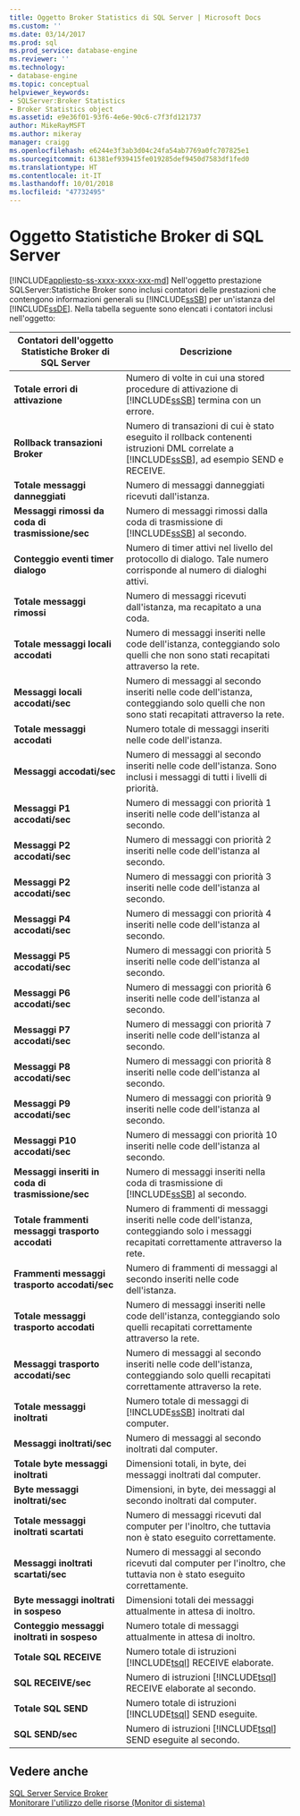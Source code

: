 ```yaml
---
title: Oggetto Broker Statistics di SQL Server | Microsoft Docs
ms.custom: ''
ms.date: 03/14/2017
ms.prod: sql
ms.prod_service: database-engine
ms.reviewer: ''
ms.technology:
- database-engine
ms.topic: conceptual
helpviewer_keywords:
- SQLServer:Broker Statistics
- Broker Statistics object
ms.assetid: e9e36f01-93f6-4e6e-90c6-c7f3fd121737
author: MikeRayMSFT
ms.author: mikeray
manager: craigg
ms.openlocfilehash: e6244e3f3ab3d04c24fa54ab7769a0fc707825e1
ms.sourcegitcommit: 61381ef939415fe019285def9450d7583df1fed0
ms.translationtype: HT
ms.contentlocale: it-IT
ms.lasthandoff: 10/01/2018
ms.locfileid: "47732495"
---
```

# <a name="sql-server-broker-statistics-object"></a>Oggetto Statistiche Broker di SQL Server
[!INCLUDE[appliesto-ss-xxxx-xxxx-xxx-md](../../includes/appliesto-ss-xxxx-xxxx-xxx-md.md)]
  Nell'oggetto prestazione SQLServer:Statistiche Broker sono inclusi contatori delle prestazioni che contengono informazioni generali su [!INCLUDE[ssSB](../../includes/sssb-md.md)] per un'istanza del [!INCLUDE[ssDE](../../includes/ssde-md.md)]. Nella tabella seguente sono elencati i contatori inclusi nell'oggetto:  
  
|Contatori dell'oggetto Statistiche Broker di SQL Server|Descrizione|  
|-------------------------------------------|-----------------|  
|**Totale errori di attivazione**|Numero di volte in cui una stored procedure di attivazione di [!INCLUDE[ssSB](../../includes/sssb-md.md)] termina con un errore.|  
|**Rollback transazioni Broker**|Numero di transazioni di cui è stato eseguito il rollback contenenti istruzioni DML correlate a [!INCLUDE[ssSB](../../includes/sssb-md.md)], ad esempio SEND e RECEIVE.|  
|**Totale messaggi danneggiati**|Numero di messaggi danneggiati ricevuti dall'istanza.|  
|**Messaggi rimossi da coda di trasmissione/sec**|Numero di messaggi rimossi dalla coda di trasmissione di [!INCLUDE[ssSB](../../includes/sssb-md.md)] al secondo.|  
|**Conteggio eventi timer dialogo**|Numero di timer attivi nel livello del protocollo di dialogo. Tale numero corrisponde al numero di dialoghi attivi.|  
|**Totale messaggi rimossi**|Numero di messaggi ricevuti dall'istanza, ma recapitato a una coda.|  
|**Totale messaggi locali accodati**|Numero di messaggi inseriti nelle code dell'istanza, conteggiando solo quelli che non sono stati recapitati attraverso la rete.|  
|**Messaggi locali accodati/sec**|Numero di messaggi al secondo inseriti nelle code dell'istanza, conteggiando solo quelli che non sono stati recapitati attraverso la rete.|  
|**Totale messaggi accodati**|Numero totale di messaggi inseriti nelle code dell'istanza.|  
|**Messaggi accodati/sec**|Numero di messaggi al secondo inseriti nelle code dell'istanza. Sono inclusi i messaggi di tutti i livelli di priorità.|  
|**Messaggi P1 accodati/sec**|Numero di messaggi con priorità 1 inseriti nelle code dell'istanza al secondo.|  
|**Messaggi P2 accodati/sec**|Numero di messaggi con priorità 2 inseriti nelle code dell'istanza al secondo.|  
|**Messaggi P2 accodati/sec**|Numero di messaggi con priorità 3 inseriti nelle code dell'istanza al secondo.|  
|**Messaggi P4 accodati/sec**|Numero di messaggi con priorità 4 inseriti nelle code dell'istanza al secondo.|  
|**Messaggi P5 accodati/sec**|Numero di messaggi con priorità 5 inseriti nelle code dell'istanza al secondo.|  
|**Messaggi P6 accodati/sec**|Numero di messaggi con priorità 6 inseriti nelle code dell'istanza al secondo.|  
|**Messaggi P7 accodati/sec**|Numero di messaggi con priorità 7 inseriti nelle code dell'istanza al secondo.|  
|**Messaggi P8 accodati/sec**|Numero di messaggi con priorità 8 inseriti nelle code dell'istanza al secondo.|  
|**Messaggi P9 accodati/sec**|Numero di messaggi con priorità 9 inseriti nelle code dell'istanza al secondo.|  
|**Messaggi P10 accodati/sec**|Numero di messaggi con priorità 10 inseriti nelle code dell'istanza al secondo.|  
|**Messaggi inseriti in coda di trasmissione/sec**|Numero di messaggi inseriti nella coda di trasmissione di [!INCLUDE[ssSB](../../includes/sssb-md.md)] al secondo.|  
|**Totale frammenti messaggi trasporto accodati**|Numero di frammenti di messaggi inseriti nelle code dell'istanza, conteggiando solo i messaggi recapitati correttamente attraverso la rete.|  
|**Frammenti messaggi trasporto accodati/sec**|Numero di frammenti di messaggi al secondo inseriti nelle code dell'istanza.|  
|**Totale messaggi trasporto accodati**|Numero di messaggi inseriti nelle code dell'istanza, conteggiando solo quelli recapitati correttamente attraverso la rete.|  
|**Messaggi trasporto accodati/sec**|Numero di messaggi al secondo inseriti nelle code dell'istanza, conteggiando solo quelli recapitati correttamente attraverso la rete.|  
|**Totale messaggi inoltrati**|Numero totale di messaggi di [!INCLUDE[ssSB](../../includes/sssb-md.md)] inoltrati dal computer.|  
|**Messaggi inoltrati/sec**|Numero di messaggi al secondo inoltrati dal computer.|  
|**Totale byte messaggi inoltrati**|Dimensioni totali, in byte, dei messaggi inoltrati dal computer.|  
|**Byte messaggi inoltrati/sec**|Dimensioni, in byte, dei messaggi al secondo inoltrati dal computer.|  
|**Totale messaggi inoltrati scartati**|Numero di messaggi ricevuti dal computer per l'inoltro, che tuttavia non è stato eseguito correttamente.|  
|**Messaggi inoltrati scartati/sec**|Numero di messaggi al secondo ricevuti dal computer per l'inoltro, che tuttavia non è stato eseguito correttamente.|  
|**Byte messaggi inoltrati in sospeso**|Dimensioni totali dei messaggi attualmente in attesa di inoltro.|  
|**Conteggio messaggi inoltrati in sospeso**|Numero totale di messaggi attualmente in attesa di inoltro.|  
|**Totale SQL RECEIVE**|Numero totale di istruzioni [!INCLUDE[tsql](../../includes/tsql-md.md)] RECEIVE elaborate.|  
|**SQL RECEIVE/sec**|Numero di istruzioni [!INCLUDE[tsql](../../includes/tsql-md.md)] RECEIVE elaborate al secondo.|  
|**Totale SQL SEND**|Numero totale di istruzioni [!INCLUDE[tsql](../../includes/tsql-md.md)] SEND eseguite.|  
|**SQL SEND/sec**|Numero di istruzioni [!INCLUDE[tsql](../../includes/tsql-md.md)] SEND eseguite al secondo.|  
  
## <a name="see-also"></a>Vedere anche  
 [SQL Server Service Broker](../../database-engine/configure-windows/sql-server-service-broker.md)   
 [Monitorare l'utilizzo delle risorse &#40;Monitor di sistema&#41;](../../relational-databases/performance-monitor/monitor-resource-usage-system-monitor.md)  
  
  
